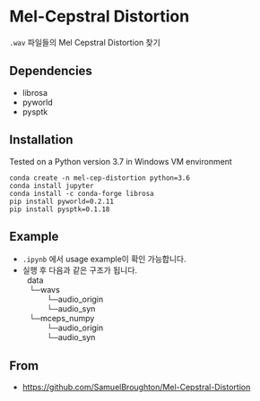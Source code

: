 # Mel-Cepstral Distortion
```.wav``` 파일들의 Mel Cepstral Distortion 찾기

## Dependencies

- librosa
- pyworld
- pysptk

## Installation
Tested on a Python version 3.7 in Windows VM environment
```
conda create -n mel-cep-distortion python=3.6
conda install jupyter
conda install -c conda-forge librosa
pip install pyworld=0.2.11
pip install pysptk=0.1.18
```
## Example
- ```.ipynb``` 에서 usage example이 확인 가능합니다.
- 실행 후 다음과 같은 구조가 됩니다.<br/>
	&nbsp;&nbsp;data<br/>
&nbsp;&nbsp;&nbsp;└─wavs<br/>
&nbsp;&nbsp;&nbsp;&nbsp;&nbsp;&nbsp;&nbsp;&nbsp;&nbsp;&nbsp;&nbsp;└─audio_origin<br/>
&nbsp;&nbsp;&nbsp;&nbsp;&nbsp;&nbsp;&nbsp;&nbsp;&nbsp;&nbsp;&nbsp;└─audio_syn<br/>
&nbsp;&nbsp;&nbsp;└─mceps_numpy<br/>
&nbsp;&nbsp;&nbsp;&nbsp;&nbsp;&nbsp;&nbsp;&nbsp;&nbsp;&nbsp;&nbsp;└─audio_origin<br/>
&nbsp;&nbsp;&nbsp;&nbsp;&nbsp;&nbsp;&nbsp;&nbsp;&nbsp;&nbsp;&nbsp;└─audio_syn<br/>
		
 
## From
- https://github.com/SamuelBroughton/Mel-Cepstral-Distortion
